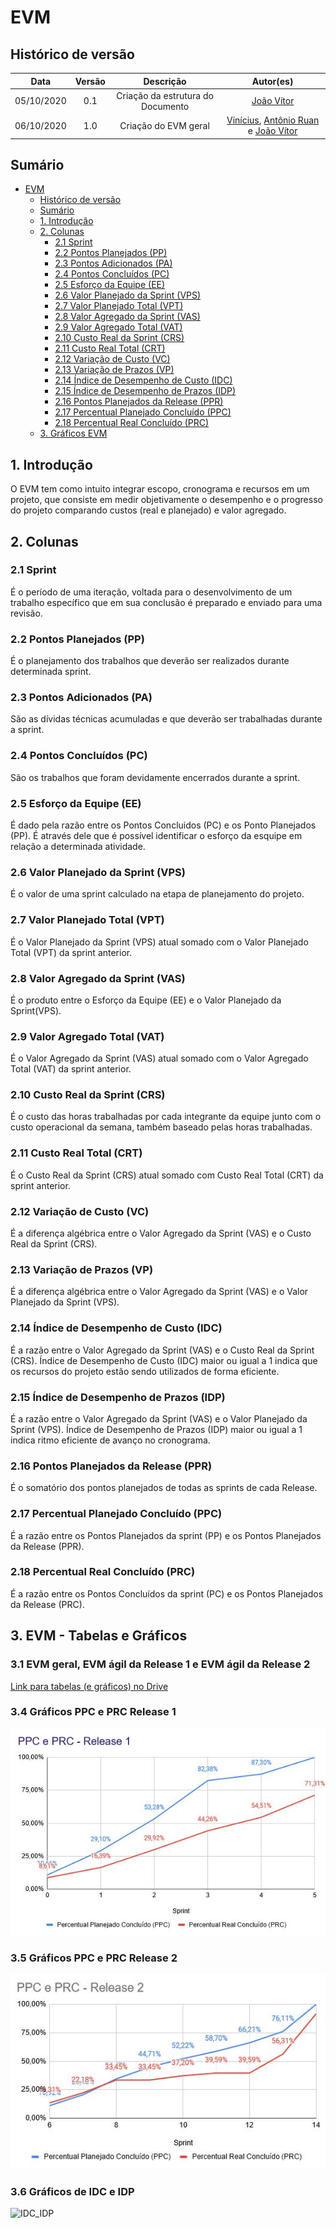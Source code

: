 # EVM

## Histórico de versão

|   Data    | Versão | Descrição            | Autor(es)  |
|   :-:     |  :-:   |  :-:                 |  :-:       |
| 05/10/2020|  0.1   | Criação da estrutura do Documento | [João Vítor](https://github.com/joaovitorml) |
| 06/10/2020 | 1.0 | Criação do EVM geral | [Vinícius](https://github.com/faco400), [Antônio Ruan](https://github.com/RuanMoura) e [João Vítor](https://github.com/joaovitorml)

## Sumário

- [EVM](#evm)
  - [Histórico de versão](#histórico-de-versão)
  - [Sumário](#sumário)
  - [1. Introdução](#1-introdução)
  - [2. Colunas](#2-colunas)
    - [2.1 Sprint](#21-sprint)
    - [2.2 Pontos Planejados (PP)](#22-pontos-planejados-pp)
    - [2.3 Pontos Adicionados (PA)](#23-pontos-adicionados-pa)
    - [2.4 Pontos Concluídos (PC)](#24-pontos-concluídos-pc)
    - [2.5 Esforço da Equipe (EE)](#25-esforço-da-equipe-ee)
    - [2.6 Valor Planejado da Sprint (VPS)](#26-valor-planejado-da-sprint-vps)
    - [2.7 Valor Planejado Total (VPT)](#27-valor-planejado-total-vpt)
    - [2.8 Valor Agregado da Sprint (VAS)](#28-valor-agregado-da-sprint-vas)
    - [2.9 Valor Agregado Total (VAT)](#29-valor-agregado-total-vat)
    - [2.10 Custo Real da Sprint (CRS)](#210-custo-real-da-sprint-crs)
    - [2.11 Custo Real Total (CRT)](#211-custo-real-total-crt)
    - [2.12 Variação de Custo (VC)](#212-variação-de-custo-vc)
    - [2.13 Variação de Prazos (VP)](#213-variação-de-prazos-vp)
    - [2.14 Índice de Desempenho de Custo (IDC)](#214-índice-de-desempenho-de-custo-idc)
    - [2.15 Índice de Desempenho de Prazos (IDP)](#215-índice-de-desempenho-de-prazos-idp)
    - [2.16 Pontos Planejados da Release (PPR)](#216-pontos-planejados-da-release-ppr)
    - [2.17 Percentual Planejado Concluído (PPC)](#217-percentual-planejado-concluido-ppc)
    - [2.18 Percentual Real Concluído (PRC)](#218-percentual-real-conluido-prc)
  - [3. Gráficos EVM](#3-gráficos-evm)


## 1. Introdução

O EVM tem como intuito integrar escopo, cronograma e recursos em um projeto, que consiste em medir objetivamente o desempenho e o progresso do projeto comparando custos (real e planejado) e valor agregado.

## 2. Colunas

### 2.1 Sprint

É o período de uma iteração, voltada para o desenvolvimento de um trabalho específico que em sua conclusão é preparado e enviado para uma revisão.

### 2.2 Pontos Planejados (PP)

É o planejamento dos trabalhos que deverão ser realizados durante determinada sprint.

### 2.3 Pontos Adicionados (PA)

São as dívidas técnicas acumuladas e que deverão ser trabalhadas durante a sprint.

### 2.4 Pontos Concluídos (PC)

São os trabalhos que foram devidamente encerrados durante a sprint.

### 2.5 Esforço da Equipe (EE)

É dado pela razão entre os Pontos Concluidos (PC) e os Ponto Planejados (PP). É através dele que é possível identificar o esforço da esquipe em relação a determinada atividade.

### 2.6 Valor Planejado da Sprint (VPS)

É o valor de uma sprint calculado na etapa de planejamento do projeto.

### 2.7 Valor Planejado Total (VPT)

É o Valor Planejado da Sprint (VPS) atual somado com o Valor Planejado Total (VPT) da sprint anterior.

### 2.8 Valor Agregado da Sprint (VAS)

É o produto entre o Esforço da Equipe (EE) e o Valor Planejado da Sprint(VPS).

### 2.9 Valor Agregado Total (VAT)

É o Valor Agregado da Sprint (VAS) atual somado com o Valor Agregado Total (VAT) da sprint anterior.

### 2.10 Custo Real da Sprint (CRS)

É o custo das horas trabalhadas por cada integrante da equipe junto com o custo operacional da semana, também baseado pelas horas trabalhadas.

### 2.11 Custo Real Total (CRT)

É o Custo Real da Sprint (CRS) atual somado com Custo Real Total (CRT) da sprint anterior.

### 2.12 Variação de Custo (VC)

É a diferença algébrica entre o Valor Agregado da Sprint (VAS) e o Custo Real da Sprint (CRS).

### 2.13 Variação de Prazos (VP)

É a diferença algébrica entre o Valor Agregado da Sprint (VAS) e o Valor Planejado da Sprint (VPS).

### 2.14 Índice de Desempenho de Custo (IDC)

É a razão entre o Valor Agregado da Sprint (VAS) e o Custo Real da Sprint (CRS). Índice de Desempenho de Custo (IDC) maior ou igual a 1 indica que os recursos do projeto estão sendo utilizados de forma eficiente.

### 2.15 Índice de Desempenho de Prazos (IDP)

É a razão entre o Valor Agregado da Sprint (VAS) e o Valor Planejado da Sprint (VPS). Índice de Desempenho de Prazos (IDP) maior ou igual a 1 indica ritmo eficiente de avanço no cronograma.

### 2.16 Pontos Planejados da Release (PPR)

É o somatório dos pontos planejados de todas as sprints de cada Release.

### 2.17 Percentual Planejado Concluído (PPC)

É a razão entre os Pontos Planejados da sprint (PP)
e os Pontos Planejados da Release (PPR).

### 2.18 Percentual Real Concluído (PRC)

É a razão entre os Pontos Concluídos da sprint (PC) e os Pontos Planejados da Release (PRC).

## 3. EVM - Tabelas e Gráficos

### 3.1 EVM geral, EVM ágil da Release 1 e EVM ágil da Release 2

[Link para tabelas (e gráficos) no Drive](https://docs.google.com/spreadsheets/d/10vuSwLs7cobxasd3mzD6sRaPbNAktppWo2tsntIRbpQ/edit#gid=0)

### 3.4 Gráficos PPC e PRC Release 1

![Graficos_R1](img/grafico_R1.jpg)

### 3.5 Gráficos PPC e PRC Release 2

![Graficos_R2](img/grafico_R2.jpg)

### 3.6 Gráficos de IDC e IDP

![IDC_IDP](img/graficos_PPC_PRC.jpg)


